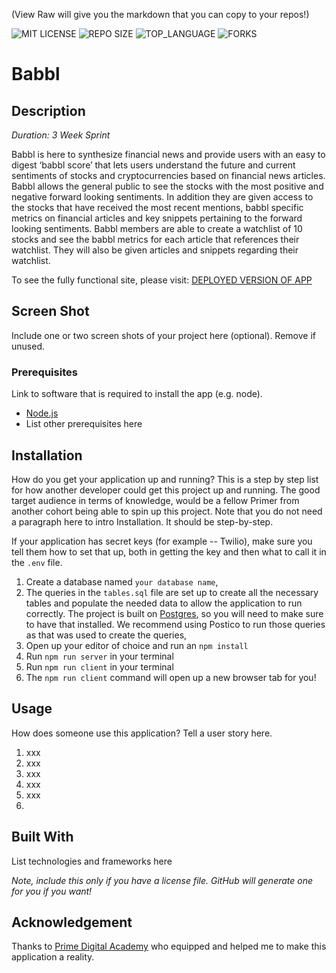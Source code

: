 (View Raw will give you the markdown that you can copy to your repos!)


![MIT LICENSE](https://img.shields.io/github/license/scottbromander/the_marketplace.svg?style=flat-square)
![REPO SIZE](https://img.shields.io/github/repo-size/scottbromander/the_marketplace.svg?style=flat-square)
![TOP_LANGUAGE](https://img.shields.io/github/languages/top/scottbromander/the_marketplace.svg?style=flat-square)
![FORKS](https://img.shields.io/github/forks/scottbromander/the_marketplace.svg?style=social)

# Babbl

## Description

_Duration: 3 Week Sprint_

Babbl is here to synthesize financial news and provide users with an easy to digest ‘babbl score’ that lets users understand the future and current sentiments of stocks and cryptocurrencies based on financial news articles. Babbl allows the general public to see the stocks with the most positive and negative forward looking sentiments. In addition they are given access to the stocks that have received the most recent mentions, babbl specific metrics on financial articles and key snippets pertaining to the forward looking sentiments. Babbl members are able to create a watchlist of 10 stocks and see the babbl metrics for each article that references their watchlist. They will also be given articles and snippets regarding their watchlist.

To see the fully functional site, please visit: [DEPLOYED VERSION OF APP](www.heroku.com)

## Screen Shot

Include one or two screen shots of your project here (optional). Remove if unused.

### Prerequisites

Link to software that is required to install the app (e.g. node).

- [Node.js](https://nodejs.org/en/)
- List other prerequisites here

## Installation

How do you get your application up and running? This is a step by step list for how another developer could get this project up and running. The good target audience in terms of knowledge, would be a fellow Primer from another cohort being able to spin up this project. Note that you do not need a paragraph here to intro Installation. It should be step-by-step.

If your application has secret keys (for example --  Twilio), make sure you tell them how to set that up, both in getting the key and then what to call it in the `.env` file.

1. Create a database named `your database name`,
2. The queries in the `tables.sql` file are set up to create all the necessary tables and populate the needed data to allow the application to run correctly. The project is built on [Postgres](https://www.postgresql.org/download/), so you will need to make sure to have that installed. We recommend using Postico to run those queries as that was used to create the queries, 
3. Open up your editor of choice and run an `npm install`
4. Run `npm run server` in your terminal
5. Run `npm run client` in your terminal
6. The `npm run client` command will open up a new browser tab for you!

## Usage
How does someone use this application? Tell a user story here.

1. xxx
2. xxx
3. xxx
4. xxx
5. xxx
6. 


## Built With

List technologies and frameworks here


_Note, include this only if you have a license file. GitHub will generate one for you if you want!_

## Acknowledgement
Thanks to [Prime Digital Academy](www.primeacademy.io) who equipped and helped me to make this application a reality.


